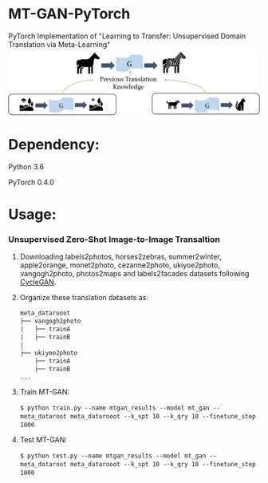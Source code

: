 # MT-GAN-PyTorch
PyTorch Implementation of "Learning to Transfer: Unsupervised Domain Translation via Meta-Learning" 
<img src="examples/illustration.png" />
# Dependency:
Python 3.6

PyTorch 0.4.0
# Usage:
### Unsupervised Zero-Shot Image-to-Image Transaltion
1. Downloading labels2photos, horses2zebras, summer2winter, apple2orange, monet2photo, cezanne2photo, ukiyoe2photo, vangogh2photo, photos2maps and labels2facades datasets following [CycleGAN](https://github.com/junyanz/pytorch-CycleGAN-and-pix2pix).

2. Organize these translation datasets as:

       meta_datarooot
       ├── vangogh2photo
       |   ├── trainA
       |   ├── trainB
       |   
       ├── ukiyoe2photo
           ├── trainA
           ├── trainB
       ...
    
3. Train MT-GAN:

   `$ python train.py --name mtgan_results --model mt_gan --meta_dataroot meta_datarooot --k_spt 10 --k_qry 10 --finetune_step 1000`
   
4. Test MT-GAN:
  
   `$ python test.py --name mtgan_results --model mt_gan --meta_dataroot meta_datarooot --k_spt 10 --k_qry 10 --finetune_step 1000`
